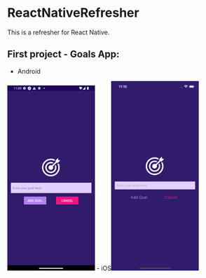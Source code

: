 # ReactNativeRefresher

This is a refresher for React Native.

## First project - Goals App:

- Android
<img src="./Project1/assets/images/Android.png" alt="Android example" width="200"/>
- iOS<img src="./Project1/assets/images/iOS.png" alt="iOS example" width="200"/>
